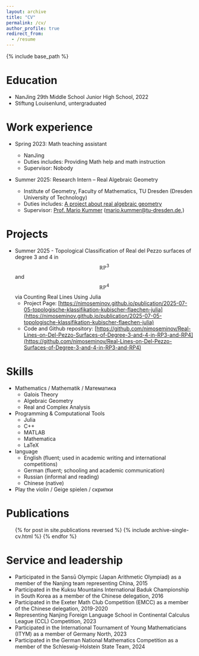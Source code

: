 ```yaml
---
layout: archive
title: "CV"
permalink: /cv/
author_profile: true
redirect_from:
  - /resume
---
```


{% include base_path %}

Education
======
* NanJing 29th Middle School Junior High School, 2022
* Stiftung Louisenlund, untergraduated

Work experience
======
* Spring 2023: Math teaching assistant
  * NanJing
  * Duties includes: Providing Math help and math instruction
  * Supervisor: Nobody

* Summer 2025: Research Intern – Real Algebraic Geometry
  * Institute of Geometry, Faculty of Mathematics, TU Dresden (Dresden University of Technology)
  * Duties includes: [A project about real algebraic geometry](https://nimoseminov.github.io/publication/2025-07-05-topologische-klassifikation-kubischer-flaechen-julia)
  * Supervisor: [Prof. Mario Kummer](https://tu-dresden.de/mn/math/geometrie/kummer) ([mario.kummer@tu-dresden.de](mailto:mario.kummer@tu-dresden.de),)
 
Projects
======
* Summer 2025 - Topological Classification of Real del Pezzo surfaces of degree 3 and 4 in $$\mathbb{RP}^3$$ and $$\mathbb{RP}^4$$ via Counting Real Lines Using Julia
  * Project Page: [https://nimoseminov.github.io/publication/2025-07-05-topologische-klassifikation-kubischer-flaechen-julia](https://nimoseminov.github.io/publication/2025-07-05-topologische-klassifikation-kubischer-flaechen-julia)
  * Code and Github repository: [https://github.com/nimoseminov/Real-Lines-on-Del-Pezzo-Surfaces-of-Degree-3-and-4-in-RP3-and-RP4](https://github.com/nimoseminov/Real-Lines-on-Del-Pezzo-Surfaces-of-Degree-3-and-4-in-RP3-and-RP4)
  
Skills
======
* Mathematics / Mathematik / Mатематика
  * Galois Theory
  * Algebraic Geometry
  * Real and Complex Analysis
* Programming & Computational Tools
  * Julia
  * C++
  * MATLAB
  * Mathematica
  * LaTeX
* language
  * English (fluent; used in academic writing and international competitions)
  * German (fluent; schooling and academic communication)
  * Russian (informal and reading)
  * Chinese (native)
* Play the violin / Geige spielen / скрипки

  
Publications
======
  <ul>{% for post in site.publications reversed %}
    {% include archive-single-cv.html %}
  {% endfor %}</ul>

  
Service and leadership
======
* Participated in the Sansū Olympic (Japan Arithmetic Olympiad) as a member of the Nanjing team representing China, 2015
* Participated in the Kuksu Mountains International Baduk Championship in South Korea as a member of the Chinese delegation, 2016
* Participated in the Exeter Math Club Competition (EMCC) as a member of the Chinese delegation, 2019-2020
* Representing Nanjing Foreign Language School in Continental Calculus League (CCL) Competition, 2023
* Participated in the International Tournament of Young Mathematicians (ITYM) as a member of Germany North, 2023
* Participated in the German National Mathematics Competition as a member of the Schleswig-Holstein State Team, 2024
